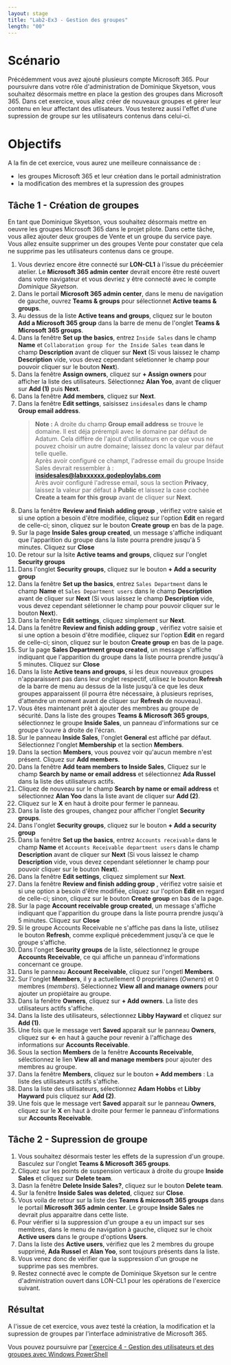 ```yaml
---
layout: stage
title: "Lab2-Ex3 - Gestion des groupes"
length: "00"
---
```

# Scénario
Précédemment vous avez ajouté plusieurs compte Microsoft 365. Pour poursuivre dans votre rôle d'administration de Dominique Skyetson, vous souhaitez désormais mettre en place la gestion des groupes dans Microsoft 365. Dans cet exercice, vous allez créer de nouveaux groupes et gérer leur contenu en leur affectant des utlisateurs. Vous testerez aussi l'effet d'une supression de groupe sur les utilisateurs contenus dans celui-ci.

# Objectifs
A la fin de cet exercice, vous aurez une meilleure connaissance de :
- les groupes Microsoft 365 et leur création dans le portail administration
- la modification des membres et la supression des groupes

## Tâche 1 - Création de groupes
En tant que Dominique Skyetson, vous souhaitez désormais mettre en oeuvre les groupes Microsoft 365 dans le projet pilote. Dans cette tâche, vous allez ajouter deux groupes de Vente et un groupe du service paye. Vous allez ensuite supprimer un des groupes Vente pour constater que cela ne supprime pas les utilisateurs contenus dans ce groupe.
1. Vous devriez encore être connecté sur **LON-CL1** à l'issue du précéemier atelier. Le **Microsoft 365 admin center** devrait encore être resté ouvert dans votre navigateur et vous devriez y être connecté avec le compte *Dominique Skyetson*.
1. Dans le portail **Microsoft 365 admin center**, dans le menu de navigation de gauche, ouvrez **Teams & groups** pour sélectionnet **Active teams & groups**.
1. Au dessus de la liste **Active teans and groups**, cliquez sur le bouton **Add a Microsoft 365 group** dans la barre de menu de l'onglet **Teams & Microsoft 365 groups**.
1. Dans la fenêtre **Set up the basics**, entrez ```Inside Sales``` dans le champ **Name** et ```Collaboration group for the Inside Sales team``` dans le champ **Description** avant de cliquer sur **Next** (Si vous laissez le champ **Description** vide, vous devez cependant séletionner le champ pour pouvoir cliquer sur le bouton **Next**).
1. Dans la fenêtre **Assign owners**, cliquez sur **+ Assign owners** pour afficher la liste des utilisateurs. Sélectionnez **Alan Yoo**, avant de cliquer sur **Add (1)** puis **Next**. 
1. Dans la fenêtre **Add members**, cliquez sur **Next**.
1. Dans la fenêtre **Edit settings**, saisissez ```insidesales``` dans le champ **Group email address**.  
	>**Note :** A droite du champ **Group email address** se trouve le domaine. Il est déja prérempli avec le domaine par défaut de Adatum. Cela diffère de l'ajout d'utilisateurs en ce que vous ne pouvez choisir un autre domaine; laissez donc la valeur par défaut telle quelle.  
	Après avoir configuré ce champt, l'adresse email du groupe Inside Sales devrait ressembler à : **insidesales@labxxxxxx.godeploylabs.com**  
	Arès avoir configuré l'adresse email, sous la section **Privacy**, laissez la valeur par défaut à **Public** et laissez la case cochée **Create a team for this group** avant de cliquer sur **Next**.
1. Dans la fenêtre **Review and finish adding group** , vérifiez votre saisie et si une option a besoin d'être modifiée, cliquez sur l'option **Edit** en regard de celle-ci; sinon, cliquez sur le bouton **Create group** en bas de la page.
1. Sur la page **Inside Sales group created**, un message s'affiche indiquant que l'apparition du groupe dans la liste pourra prendre jusqu'à 5 minutes. Cliquez sur **Close**
1. De retour sur la lsite **Active teams and groups**, cliquez sur l'onglet **Security groups**
1. Dans l'onglet **Security groups**, cliquez sur le bouton **+ Add a security group**
1. Dans la fenêtre **Set up the basics**, entrez ```Sales Department``` dans le champ **Name** et ```Sales Department users``` dans le champ **Description** avant de cliquer sur **Next** (Si vous laissez le champ **Description** vide, vous devez cependant séletionner le champ pour pouvoir cliquer sur le bouton **Next**).
1. Dans la fenêtre **Edit settings**, cliquez simplement sur **Next**.
1. Dans la fenêtre **Review and finish adding group** , vérifiez votre saisie et si une option a besoin d'être modifiée, cliquez sur l'option **Edit** en regard de celle-ci; sinon, cliquez sur le bouton **Create group** en bas de la page.
1. Sur la page **Sales Department group created**, un message s'affiche indiquant que l'apparition du groupe dans la liste pourra prendre jusqu'à 5 minutes. Cliquez sur **Close**
1. Dans la liste **Active teans and groups**, si les deux nouveaux groupes n'apparaissent pas dans leur onglet respectif, utilisez le bouton **Refresh** de la barre de menu au dessus de la liste jusqu'à ce que les deux groupes apparaissent (il pourra être nécessaire, à plusieurs reprises, d'attendre un moment avant de cliquer sur **Refresh** de nouveau).
1. Vous êtes maintenant prêt à ajouter des membres au groupe de sécurité. Dans la liste des groupes **Teams & Microsoft 365 groups**, sélectionnez le groupe **Inside Sales**, un panneau d'informations sur ce groupe s'ouvre à droite de l'écran.
1. Sur le panneau **Inside Sales**, l'onglet **General** est affiché par défaut. Sélectionnez l'onglet **Membership** et la section **Members**.
1. Dans la section **Members**, vous pouvez voir qu'aucun membre n'est présent. Cliquez sur **Add members**. 
1. Dans la fenêtre **Add team members to Inside Sales**, Cliquez sur le champ **Search by name or email address** et sélectionnez **Ada Russel** dans la liste des utilisateurs actifs.
1. Cliquez de nouveau sur le champ **Search by name or email address** et sélectionnez **Alan Yoo** dans la liste avant de cliquer sur **Add (2)**. 
1. Cliquez sur le **X** en haut à droite pour fermer le panneau.
1. Dans la liste des groupes, changez pour afficher l'onglet **Security groups**.
1. Dans l'onglet **Security groups**, cliquez sur le bouton **+ Add a security group**
1. Dans la fenêtre **Set up the basics**, entrez ```Accounts receivable``` dans le champ **Name** et ```Accounts Receivable department users``` dans le champ **Description** avant de cliquer sur **Next** (Si vous laissez le champ **Description** vide, vous devez cependant séletionner le champ pour pouvoir cliquer sur le bouton **Next**).
1. Dans la fenêtre **Edit settings**, cliquez simplement sur **Next**.
1. Dans la fenêtre **Review and finish adding group** , vérifiez votre saisie et si une option a besoin d'être modifiée, cliquez sur l'option **Edit** en regard de celle-ci; sinon, cliquez sur le bouton **Create group** en bas de la page.
1. Sur la page **Account receivable group created**, un message s'affiche indiquant que l'apparition du groupe dans la liste pourra prendre jusqu'à 5 minutes. Cliquez sur **Close**
1. Si le groupe Accounts Receivable ne s'affiche pas dans la liste, utilisez le bouton **Refresh**, comme expliqué précedemment jusqu'à ce que le groupe s'affiche.
1. Dans l'onget **Security groups** de la liste, sélectionnez le groupe **Accounts Receivable**, ce qui affiche un panneau d'informations concernant ce groupe.
1. Dans le panneau **Account Receivable**, cliquez sur l'ongetl **Members**.
1. Sur l'onglet **Members**, il y a actuellement 0 propriétaires (*Owners*) et 0 membres (*members*). Sélectionnez **View all and manage owners** pour ajouter un propiétaire au groupe.
1. Dans la fenêtre **Owners**, cliquez sur **+ Add owners**. La liste des utilisateurs actifs s'affiche.
1. Dans la liste des utilisateurs, sélectionnez **Libby Hayward** et cliquez sur **Add (1)**.
1. Une fois que le message vert **Saved** apparait sur le panneau **Owners**, cliquez sur **<-** en haut à gauche pour revenir à l'affichage des informations sur **Accounts Receivable**.
1. Sous la section **Members** de la fenêtre **Accounts Receivable**, sélectionnez le lien **View all and manage members** pour ajouter des membres au groupe. 
1. Dans la fenêtre **Members**, cliquez sur le bouton **+ Add members** : La liste des utilisateurs actifs s'affiche.
1. Dans la liste des utilisateurs, sélectionnez **Adam Hobbs** et **Libby Hayward** puis cliquez sur **Add (2)**.
1. Une fois que le message vert **Saved** apparait sur le panneau **Owners**, cliquez sur le **X** en haut à droite pour fermer le panneau d'informations sur **Accounts Receivable**.
 
## Tâche 2 - Supression de groupe
1. Vous souhaitez désormais tester les effets de la supression d'un groupe. Basculez sur l'onglet **Teams & Microsoft 365 groups**.
1. Cliquez sur les points de suspension verticaux à droite du groupe **Inside Sales** et cliquez sur **Delete team**. 
1. Dasn la fenêtre **Delete Inside Sales?**, cliquez sur le bouton **Delete team**.
1. Sur la fenêtre **Inside Sales was deleted**, cliquez sur **Close**. 
1. Vous voila de retour sur la liste des **Teams & microsoft 365 groups** dans le portail **Microsoft 365 admin center**. Le groupe **Inside Sales** ne devrait plus apparaitre dans cette liste.
1. Pour vérifier si la suppression d'un groupe a eu un impact sur ses membres, dans le menu de navigation à gauche, cliquez sur le choix **Active users** dans le groupe d'options **Users**.
1. Dans la liste des **Active users**, vérifiez que les 2 membres du groupe supprimé, **Ada Russel** et **Alan Yoo**, sont toujours présents dans la liste.
1. Vous venez donc de vérifier que la suppression d'un groupe ne supprime pas ses membres.
1. Restez connecté avec le compte de Dominique Skyetson sur le centre d'administration ouvert dans LON-CL1 pour les opérations de l'exercice suivant.

## Résultat
A l'issue de cet exercice, vous avez testé la création, la modification et la supression de groupes par l'interface administrative de Microsoft 365.

Vous pouvez poursuivre par [l'exercice 4 - Gestion des utilisateurs et des groupes avec Windows PowerShell](lab2e4)